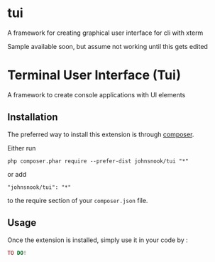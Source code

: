 # tui

A framework for creating graphical user interface for cli with xterm

Sample available soon, but assume not working until this gets edited


Terminal User Interface (Tui)
========================
A framework to create console applications with UI elements

Installation
------------

The preferred way to install this extension is through [composer](http://getcomposer.org/download/).

Either run

```
php composer.phar require --prefer-dist johnsnook/tui "*"
```

or add

```
"johnsnook/tui": "*"
```

to the require section of your `composer.json` file.


Usage
-----

Once the extension is installed, simply use it in your code by  :

```php
TO DO!

```

